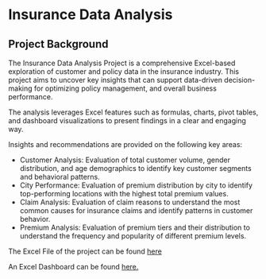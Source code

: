 # Insurance Data Analysis

## Project Background

The Insurance Data Analysis Project is a comprehensive Excel-based exploration of customer and policy data in the insurance industry. This project aims to uncover key insights that can support data-driven decision-making for optimizing policy management, and overall business performance.

The analysis leverages Excel features such as formulas, charts, pivot tables, and dashboard visualizations to present findings in a clear and engaging way.

Insights and recommendations are provided on the following key areas:

- Customer Analysis: Evaluation of total customer volume, gender distribution, and age demographics to identify key customer segments and behavioral patterns.
- City Performance: Evaluation of premium distribution by city to identify top-performing locations with the highest total premium values.
- Claim Analysis: Evaluation of claim reasons to understand the most common causes for insurance claims and identify patterns in customer behavior.
- Premium Analysis: Evaluation of premium tiers and their distribution to understand the frequency and popularity of different premium levels.

The Excel File of the project can be found [here]()

An Excel Dashboard can be found [here.](Dashboard.pdf)
